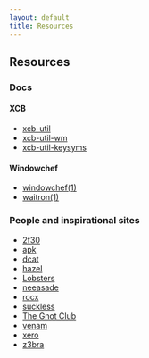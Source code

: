 ```yaml
---
layout: default
title: Resources
---
```


Resources
---------

### Docs

#### XCB

* [xcb-util](/res/docs/xcb/util/)
* [xcb-util-wm](/res/docs/xcb/util-wm/)
* [xcb-util-keysyms](/res/docs/xcb/util-keysyms/)

#### Windowchef

* [windowchef(1)](/res/docs/windowchef/windowchef.1.html)
* [waitron(1)](/res/docs/windowchef/waitron.1.html)

### People and inspirational sites

<div id="people"></div>

* [2f30](http://2f30.org/)
* [apk](https://pluvi.us/)
* [dcat](https://lyngvaer.no/)
* [hazel](https://knightsofthelambdacalcul.us/)
* [Lobsters](https://lobste.rs/)
* [neeasade](http://neeasade.net/)
* [rocx](http://rocx.rocks/)
* [suckless](http://suckless.org/)
* [The Gnot Club](https://github.com/gnotclub/)
* [venam](https://venam.nixers.net/blog/)
* [xero](http://xero.nu/)
* [z3bra](https://z3bra.org/)

